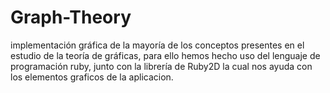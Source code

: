 # Graph-Theory
implementación gráfica de la mayoría de los conceptos presentes en el estudio de la teoría de gráficas, para ello hemos hecho uso del lenguaje de programación ruby, junto con la librería de Ruby2D la cual nos ayuda con los elementos graficos de la aplicacion.
